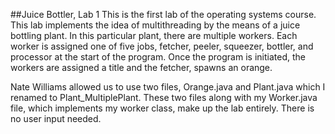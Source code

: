 ##Juice Bottler, Lab 1
This is the first lab of the operating systems course. 
This lab implements the idea of multithreading by the means of a juice bottling plant. In this particular plant, there are multiple workers. Each worker is assigned one of five jobs, fetcher, peeler, squeezer, bottler, and processor at the start of the program. Once the program is initiated, the workers are assigned a title and the fetcher, spawns an orange.

Nate Williams allowed us to use two files, Orange.java and Plant.java which I renamed to Plant_MultiplePlant. These two files along with my Worker.java file, which implements my worker class, make up the lab entirely. There is no  user input needed. 
